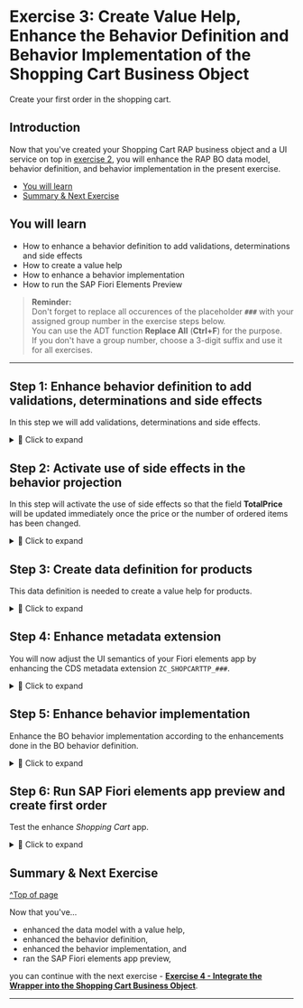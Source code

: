 # Exercise 3: Create Value Help, Enhance the Behavior Definition and Behavior Implementation of the Shopping Cart Business Object
<!-- description --> Create your first order in the shopping cart.

## Introduction

Now that you've created your Shopping Cart RAP business object and a UI service on top in [exercise 2](../ex2/README.md), you will enhance the RAP BO data model, behavior definition, and behavior implementation in the present exercise. 

- [You will learn](#you-will-learn)
- [Summary & Next Exercise](#summary--next-exercise)  

## You will learn  
- How to enhance a behavior definition to add validations, determinations and side effects   
- How to create a value help   
- How to enhance a behavior implementation  
- How to run the SAP Fiori Elements Preview  

> **Reminder:**   
> Don't forget to replace all occurences of the placeholder **`###`** with your assigned group number in the exercise steps below.  
> You can use the ADT function **Replace All** (**Ctrl+F**) for the purpose.   
> If you don't have a group number, choose a 3-digit suffix and use it for all exercises.

---

## Step 1: Enhance behavior definition to add validations, determinations and side effects

In this step we will add validations, determinations and side effects.   

<details>
  <summary>🔵 Click to expand</summary>
  
  1. Open your behavior definition **`ZR_SHOPCARTTP_###`** to enhance it. Add the following statements to your behavior definition:

      ```   
      update (features: instance);    
      ```   

     and    
    
      ``` 
      draft action(features: instance) Edit;   
      ```

      

<!--![projection](images/updatenew.png)-->
<img alt="projection" src="images/updatenew.png" width="50%">

  2. Replace the statement

     `draft determine action Prepare;` 
   
     in your behavior definition with the following code:   

        ``` 
        draft determine action Prepare { validation checkOrderedQuantity;  validation checkDeliveryDate;}
        determination setInitialOrderValues on modify { create; }
        determination calculateTotalPrice on modify { create; field Price; } 
        validation checkOrderedQuantity on save { create; field OrderQuantity; }
        validation checkDeliveryDate on save { create; field DeliveryDate; }
        ```
   
<!--![projection](images/bdef5xx.png) -->
<img alt="projection" src="images/bdef5xx.png" width="70%">

  3. Add side effects to update the field **TotalPrice**.   

     Add this code-snippet before the `mapping` statement.    

     ``` 
      //  side effects
      side effects
      {
        field Price affects field TotalPrice;
        field OrderQuantity affects field TotalPrice;
      }   
      ```

 
  4. Check your behavior definition:

<details>
  <summary>🟡📄 Click to expand and view or copy the source code!</summary>
  
   ```
    managed implementation in class ZBP_SHOPCARTTP_### unique;
    strict ( 2 );
    with draft;

    define behavior for ZR_SHOPCARTTP_### alias ShoppingCart
    persistent table zashopcart_###
    draft table ZDSHOPCART_###
    etag master LocalLastChangedAt
    lock master total etag LastChangedAt
    authorization master( global )
    {
      field ( readonly ) 
      OrderUUID,
      CreatedAt,
      CreatedBy,
      LastChangedAt,
      LastChangedBy,
      LocalLastChangedAt,
      PurchaseRequisition,
      PrCreationDate,
      OverallStatus;

      field ( numbering : managed )
      OrderUUID;

      create;
      update(features: instance) ;
      delete;

      draft action(features: instance) Edit;
      draft action Activate;
      draft action Discard; 
      draft action Resume;
      draft determine action Prepare { validation checkOrderedQuantity;  validation checkDeliveryDate;}
        determination setInitialOrderValues on modify { create; }
        determination calculateTotalPrice on modify { create; field Price; }
      validation checkOrderedQuantity on save { create; field OrderQuantity; }
      validation checkDeliveryDate on save { create; field DeliveryDate; }


      //  side effects
      side effects
      {
        field Price affects field TotalPrice;
        field OrderQuantity affects field TotalPrice;
      }   

 
      mapping for ZASHOPCART_### 
      {
        OrderUUID = order_uuid;
        OrderID = order_id;
        OrderedItem = ordered_item;
        Price = price;
        TotalPrice = total_price;
        Currency = currency;
        OrderQuantity = order_quantity;
        DeliveryDate = delivery_date;
        OverallStatus = overall_status;
        Notes = notes;
        CreatedBy = created_by;
        CreatedAt = created_at;
        LastChangedBy = last_changed_by;
        LastChangedAt = last_changed_at;
        LocalLastChangedAt = local_last_changed_at;
        PurchaseRequisition = purchase_requisition;
        PrCreationDate = pr_creation_date;
      }
    }
    **Hint:** Please replace **`###`** with your ID.
   ```
</details>
    
   4. Save and activate. 

</details>

## Step 2: Activate use of side effects in the behavior projection

In this step will activate the use of side effects so that the field **TotalPrice** will be updated immediately once the price or the number of ordered items has been changed.   

<details>
  <summary>🔵 Click to expand</summary>

  1. Open your behavior definition **`ZC_SHOPCARTTP_###`** to enhance it. Add the following statements to your behavior projection:

      ```   
      use side effects;      
      ```   

  2. Check your behavior projection:

    <details>
      <summary>🟡📄 Click to expand and view or copy the source code!</summary>
  
       ```
       projection;
       strict ( 2 );
       use draft;
       use side effects;

       define behavior for ZC_SHOPCARTTP_### alias ShoppingCart
       use etag



       {
         use create;
         use update;
         use delete;

         use action Edit;
         use action Activate;
         use action Discard;
         use action Resume;
         use action Prepare;
 
       }

       ```
    </details>   
    
</details>   

## Step 3: Create data definition for products

This data definition is needed to create a value help for products.

<details>
  <summary>🔵 Click to expand</summary>

 1. Right-click **Data Definitions** and select **New Data Definition**.
  
    <!-- ![projection](images/products.png) -->
    <img alt="projection" src="images/products.png" width="70%">


 2. Create a new data definition:
    - Name: `ZI_Products_###`
    - Description: `data definition for products`
  
      Click **Next >**.

      <!-- ![projection](images/products2.png) -->
      <img alt="projection" src="images/products2.png" width="70%">
  
 3. Click **Finish**.  
   
      <!--![projection](images/products3.png) -->
      <img alt="projection" src="images/products3.png" width="70%">

 4. In your data definition **`ZI_Products_###`** replace your code with following:

<details>
  <summary>🟡📄 Click to expand and view or copy the source code!</summary>
  
   ```
    @AbapCatalog.viewEnhancementCategory: [#NONE]
    @AccessControl.authorizationCheck: #NOT_REQUIRED
    @EndUserText.label: 'Value Help for I_PRODUCT'
    @Metadata.ignorePropagatedAnnotations: true
    @ObjectModel.usageType:{
      serviceQuality: #X,
      sizeCategory: #S,
      dataClass: #MIXED
    }
    define view entity ZI_PRODUCTS_###
      as select from I_Product
    {
      key Product                                                 as Product,
          _Text[1: Language=$session.system_language].ProductName as ProductText,
          @Semantics.amount.currencyCode: 'Currency'
          case
            when Product = 'D001' then cast ( 1000.00 as abap.dec(16,2) ) 
            when Product = 'D002' then cast ( 499.00 as abap.dec(16,2) ) 
            when Product = 'D003' then cast ( 799.00 as abap.dec(16,2) ) 
            when Product = 'D004' then cast ( 249.00 as abap.dec(16,2) )
            when Product = 'D005' then cast ( 1500.00 as abap.dec(16,2) ) 
            when Product = 'D006' then cast ( 30.00 as abap.dec(16,2) ) 
            else cast ( 100000.00 as abap.dec(16,2) ) 
          end                                                     as Price,
          
          @UI.hidden: true
          cast ( 'EUR' as abap.cuky( 5 ) )                        as Currency,

          @UI.hidden: true
          ProductGroup                                            as ProductGroup,

          @UI.hidden: true
          BaseUnit                                                as BaseUnit

    }
    where
        Product = 'D001'
      or Product = 'D002'
      or Product = 'D003'
      or Product = 'D004'
      or Product = 'D005'
      or Product = 'D006'
   ```

</details>
    
 5. Save and activate.

 6. You can test your CDS view entity by pressing F8 to start the _Data Preview_.   

</details>

## Step 4: Enhance metadata extension

You will now adjust the UI semantics of your Fiori elements app by enhancing the CDS metadata extension `ZC_SHOPCARTTP_###`.

<details>
  <summary>🔵 Click to expand</summary>
  
 1. In your metadata extension **`ZC_SHOPCARTTP_###`** replace your code with following:

  <details>
    <summary>🟡📄 Click to expand and view or copy the source code!</summary> 
  
   ```ABAP
    @Metadata.layer: #CORE
    @UI: {
      headerInfo: {
        typeName: 'ShoppingCart', 
        typeNamePlural: 'ShoppingCarts'
      , title: {
          type: #STANDARD,
          label: 'ShoppingCart',
          value: 'orderid'
        }
      },
      presentationVariant: [ {
        sortOrder: [ {
          by: 'OrderID',
          direction: #DESC
        } ],
        visualizations: [ {
          type: #AS_LINEITEM
        } ]
      } ]
    }
    annotate view ZC_SHOPCARTTP_### with
    {
      @UI.facet: [ {
        id: 'idIdentification', 
        type: #IDENTIFICATION_REFERENCE, 
        label: 'ShoppingCart', 
        position: 10 
      } ]
      @UI.hidden: true
      OrderUUID;
      
      @UI.lineItem: [ {
        position: 10 , 
        importance: #MEDIUM, 
        label: 'OrderID'
      } ]
      @UI.identification: [ {
        position: 10 , 
        label: 'OrderID'
      } ]
      OrderID;
      
      @UI.lineItem: [ {
        position: 20 , 
        importance: #MEDIUM, 
        label: 'OrderedItem'
      } ]
      @UI.identification: [ {
        position: 20 , 
        label: 'OrderedItem'
      } ]
      @Consumption.valueHelpDefinition: [{ entity: 
                    {name: 'ZI_PRODUCTS_###' , element: 'ProductText' },
                    additionalBinding: [{ localElement: 'Price', element: 'Price', usage: #RESULT },
                                        { localElement: 'Currency', element: 'Currency', usage: #RESULT }
                                                                          ]
                    }]  
      OrderedItem;
      
      @UI.lineItem: [ {
        position: 30 , 
        importance: #MEDIUM, 
        label: 'Price'
      } ]
      @UI.identification: [ {
        position: 30 , 
        label: 'Price'
      } ]
      Price;
      
      @UI.lineItem: [ {
        position: 40 , 
        importance: #MEDIUM, 
        label: 'TotalPrice'
      } ]
      @UI.identification: [ {
        position: 40 , 
        label: 'TotalPrice'
      } ]
      TotalPrice;
      
      @UI.lineItem: [ {
        position: 50 , 
        importance: #MEDIUM, 
        label: 'Currency'
      } ]
      @UI.identification: [ {
        position: 50 , 
        label: 'Currency'
      } ]
      @Consumption.valueHelpDefinition: [ { entity: { name: 'I_Currency', element: 'Currency' } } ]  
      Currency;
      
      @UI.lineItem: [ {
        position: 60 , 
        importance: #MEDIUM, 
        label: 'OrderQuantity'
      } ]
      @UI.identification: [ {
        position: 60 , 
        label: 'OrderQuantity'
      } ]
      OrderQuantity;
      
      @UI.lineItem: [ {
        position: 70 , 
        importance: #MEDIUM, 
        label: 'DeliveryDate'
      } ]
      @UI.identification: [ {
        position: 70 , 
        label: 'DeliveryDate'
      } ]
      DeliveryDate;
      
      @UI.lineItem: [ {
        position: 80 , 
        importance: #MEDIUM, 
        label: 'OverallStatus'
      } ]
      @UI.identification: [ {
        position: 80 , 
        label: 'OverallStatus'
      } ]
      OverallStatus;
      
      @UI.lineItem: [ {
        position: 90 , 
        importance: #MEDIUM, 
        label: 'Notes'
      } ]
      @UI.identification: [ {
        position: 90 , 
        label: 'Notes'
      } ]
      Notes;
      
      @UI.hidden: true
      LocalLastChangedAt;
      
      @UI.lineItem: [ {
        position: 100 , 
        importance: #MEDIUM, 
        label: 'PurchaseRequisition'
      },
      { type: #FOR_ACTION, dataAction: 'createPurchRqnBAPISave', label: 'Create PR via BAPI in SAVE' } ]
      @UI.identification: [ {
        position: 100 , 
        label: 'PurchaseRequisition'
      }, { type: #FOR_ACTION, dataAction: 'createPurchRqnBAPISave', label: 'Create PR via BAPI in SAVE' }  ]
      PurchaseRequisition;
      
      @UI.lineItem: [ {
        position: 110 , 
        importance: #MEDIUM, 
        label: 'PrCreationDate'
      } ]
      @UI.identification: [ {
        position: 110 , 
        label: 'PrCreationDate'
      } ]
      PrCreationDate;
    }
   ```
  </details>
    
 2. Save and activate.

   </details>
   
## Step 5: Enhance behavior implementation

Enhance the BO behavior implementation according to the enhancements done in the BO behavior definition.

<details>
  <summary>🔵 Click to expand</summary>

1. Open the behavior implementation **`ZBP_SHOPCARTTP_###`**, add the constant `c_overall_status` to your behavior implementation. In your **Local Types**, replace your code with following:
  
   Do not forget to replace all occurences of the placeholder **`###`** with your suffix. 
 
  <details>
    <summary>🟡📄 Click to expand and view or copy the source code!</summary>

   ```ABAP
    CLASS lhc_shopcart DEFINITION INHERITING FROM cl_abap_behavior_handler.
      PRIVATE SECTION.
        CONSTANTS:
          BEGIN OF c_overall_status,
            new       TYPE string VALUE 'New / Composing',
            submitted TYPE string VALUE 'Submitted / Approved',
            cancelled TYPE string VALUE 'Cancelled',
          END OF c_overall_status.
        METHODS:
          get_global_authorizations FOR GLOBAL AUTHORIZATION
            IMPORTING
            REQUEST requested_authorizations FOR ShoppingCart
            RESULT result,
          get_instance_features FOR INSTANCE FEATURES
            IMPORTING keys REQUEST requested_features FOR ShoppingCart RESULT result.

        METHODS calculateTotalPrice FOR DETERMINE ON MODIFY
          IMPORTING keys FOR ShoppingCart~calculateTotalPrice.

        METHODS setInitialOrderValues FOR DETERMINE ON MODIFY
          IMPORTING keys FOR ShoppingCart~setInitialOrderValues.

        METHODS checkDeliveryDate FOR VALIDATE ON SAVE
          IMPORTING keys FOR ShoppingCart~checkDeliveryDate.

        METHODS checkOrderedQuantity FOR VALIDATE ON SAVE
          IMPORTING keys FOR ShoppingCart~checkOrderedQuantity.
    ENDCLASS.

    CLASS lhc_shopcart IMPLEMENTATION.
      METHOD get_global_authorizations.
      ENDMETHOD.
      METHOD get_instance_features.

        " read relevant olineShop instance data
        READ ENTITIES OF zr_shopcarttp_### IN LOCAL MODE
          ENTITY ShoppingCart
            FIELDS ( OverallStatus )
            WITH CORRESPONDING #( keys )
          RESULT DATA(OnlineOrders)
          FAILED failed.

        " evaluate condition, set operation state, and set result parameter
        " update and checkout shall not be allowed as soon as purchase requisition has been created
        result = VALUE #( FOR OnlineOrder IN OnlineOrders
                          ( %tky                   = OnlineOrder-%tky
                            %features-%update
                              = COND #( WHEN OnlineOrder-OverallStatus = c_overall_status-submitted  THEN if_abap_behv=>fc-o-disabled
                                        WHEN OnlineOrder-OverallStatus = c_overall_status-cancelled THEN if_abap_behv=>fc-o-disabled
                                        ELSE if_abap_behv=>fc-o-enabled   )
                            %action-Edit
                              = COND #( WHEN OnlineOrder-OverallStatus = c_overall_status-submitted THEN if_abap_behv=>fc-o-disabled
                                        WHEN OnlineOrder-OverallStatus = c_overall_status-cancelled THEN if_abap_behv=>fc-o-disabled
                                        ELSE if_abap_behv=>fc-o-enabled   )

                            ) ).
      ENDMETHOD.

      METHOD calculateTotalPrice.
        DATA total_price TYPE zr_shopcarttp_###-TotalPrice.

        " read transfered instances
        READ ENTITIES OF zr_shopcarttp_### IN LOCAL MODE
          ENTITY ShoppingCart
            FIELDS ( OrderID TotalPrice )
            WITH CORRESPONDING #( keys )
          RESULT DATA(OnlineOrders).

        LOOP AT OnlineOrders ASSIGNING FIELD-SYMBOL(<OnlineOrder>).
          " calculate total value
          <OnlineOrder>-TotalPrice = <OnlineOrder>-Price * <OnlineOrder>-OrderQuantity.
        ENDLOOP.

        "update instances
        MODIFY ENTITIES OF zr_shopcarttp_### IN LOCAL MODE
          ENTITY ShoppingCart
            UPDATE FIELDS ( TotalPrice )
            WITH VALUE #( FOR OnlineOrder IN OnlineOrders (
                              %tky       = OnlineOrder-%tky
                              TotalPrice = <OnlineOrder>-TotalPrice
                            ) ).
      ENDMETHOD.

      METHOD setInitialOrderValues.

        DATA delivery_date TYPE I_PurchaseReqnItemTP-DeliveryDate.
        DATA(creation_date) = cl_abap_context_info=>get_system_date(  ).
        "set delivery date proposal
        delivery_date = cl_abap_context_info=>get_system_date(  ) + 14.
        "read transfered instances
        READ ENTITIES OF ZR_shopcarttp_### IN LOCAL MODE
          ENTITY ShoppingCart
            FIELDS ( OrderID OverallStatus  DeliveryDate )
            WITH CORRESPONDING #( keys )
          RESULT DATA(OnlineOrders).

        "delete entries with assigned order ID
        DELETE OnlineOrders WHERE OrderID IS NOT INITIAL.
        CHECK OnlineOrders IS NOT INITIAL.

        " **Dummy logic to determine order IDs**
        " get max order ID from the relevant active and draft table entries
        SELECT MAX( order_id ) FROM zashopcart_### INTO @DATA(max_order_id). "active table
        SELECT SINGLE FROM zdshopcart_### FIELDS MAX( orderid ) INTO @DATA(max_orderid_draft). "draft table
        IF max_orderid_draft > max_order_id.
          max_order_id = max_orderid_draft.
        ENDIF.

        "set initial values of new instances
        MODIFY ENTITIES OF ZR_SHOPCARTTP_### IN LOCAL MODE
          ENTITY ShoppingCart
            UPDATE FIELDS ( OrderID OverallStatus  DeliveryDate Price  )
            WITH VALUE #( FOR order IN OnlineOrders INDEX INTO i (
                              %tky          = order-%tky
                              OrderID       = max_order_id + i
                              OverallStatus = c_overall_status-new  "'New / Composing'
                              DeliveryDate  = delivery_date
                              CreatedAt     = creation_date
                            ) ).
        .
      ENDMETHOD.

      METHOD checkDeliveryDate.

   *   " read transfered instances
        READ ENTITIES OF zr_shopcarttp_### IN LOCAL MODE
          ENTITY ShoppingCart
            FIELDS ( DeliveryDate )
            WITH CORRESPONDING #( keys )
          RESULT DATA(OnlineOrders).

        DATA(creation_date) = cl_abap_context_info=>get_system_date(  ).

        "raise msg if delivery date is not ok
    LOOP AT OnlineOrders INTO DATA(online_order).
      APPEND VALUE #(  %tky           = Online_Order-%tky
                       %state_area    = 'VALIDATE_DELIVERYDATE'
                    ) TO reported-ShoppingCart.

      IF online_order-DeliveryDate IS INITIAL OR online_order-DeliveryDate = ' '.
        APPEND VALUE #( %tky = online_order-%tky ) TO failed-ShoppingCart.
        APPEND VALUE #( %tky         = online_order-%tky
                        %state_area   = 'VALIDATE_DELIVERYDATE'
                        %msg          = new_message_with_text(
                                severity = if_abap_behv_message=>severity-error
                                text     = 'Delivery Date cannot be initial' )
                        %element-deliverydate  = if_abap_behv=>mk-on
                      ) TO reported-ShoppingCart.

      ELSEIF  ( ( online_order-DeliveryDate ) - creation_date ) < 14.
        APPEND VALUE #(  %tky = online_order-%tky ) TO failed-ShoppingCart.
        APPEND VALUE #(  %tky          = online_order-%tky
                        %state_area   = 'VALIDATE_DELIVERYDATE'
                        %msg          = new_message_with_text(
                                severity = if_abap_behv_message=>severity-error
                                text     = 'Delivery Date should be atleast 14 days after the creation date'  )
                        %element-deliverydate  = if_abap_behv=>mk-on
                      ) TO reported-ShoppingCart.
      ENDIF.
    ENDLOOP.

      ENDMETHOD.

      METHOD checkOrderedQuantity.

        "read relevant order instance data
        READ ENTITIES OF zr_shopcarttp_### IN LOCAL MODE
        ENTITY ShoppingCart
        FIELDS ( OrderID OrderedItem OrderQuantity )
        WITH CORRESPONDING #( keys )
        RESULT DATA(OnlineOrders).

        "raise msg if 0 > qty <= 10
        LOOP AT OnlineOrders INTO DATA(OnlineOrder).
          APPEND VALUE #(  %tky           = OnlineOrder-%tky
                          %state_area    = 'VALIDATE_QUANTITY'
                        ) TO reported-ShoppingCart.

          IF OnlineOrder-OrderQuantity IS INITIAL OR OnlineOrder-OrderQuantity = ' '.
            APPEND VALUE #( %tky = OnlineOrder-%tky ) TO failed-ShoppingCart.
            APPEND VALUE #( %tky          = OnlineOrder-%tky
                            %state_area   = 'VALIDATE_QUANTITY'
                            %msg          = new_message_with_text(
                                    severity = if_abap_behv_message=>severity-error
                                    text     = 'Quantity cannot be empty' )
                            %element-orderquantity = if_abap_behv=>mk-on
                          ) TO reported-ShoppingCart.

          ELSEIF OnlineOrder-OrderQuantity > 10.
            APPEND VALUE #(  %tky = OnlineOrder-%tky ) TO failed-ShoppingCart.
            APPEND VALUE #(  %tky          = OnlineOrder-%tky
                            %state_area   = 'VALIDATE_QUANTITY'
                            %msg          = new_message_with_text(
                                    severity = if_abap_behv_message=>severity-error
                                    text     = 'Quantity should be below 10' )

                            %element-orderquantity  = if_abap_behv=>mk-on
                          ) TO reported-ShoppingCart.
          ENDIF.
        ENDLOOP.
      ENDMETHOD.
    ENDCLASS.
  ```
  </details>

2. Save and activate.

3. Go back to your behavior definition `ZR_SHOPCARTTP_###` and activate it again, if needed. 

</details>

## Step 6: Run SAP Fiori elements app preview and create first order
Test the enhance _Shopping Cart_ app.

<details>
  <summary>🔵 Click to expand</summary>
  
 1. Select **`ShoppingCart`** in your service binding and click **Preview** to open SAP Fiori elements preview.

     <!-- ![preview](images/uinew0.png)
     <img alt="preview" src="images/uinew0.png" width="70%">

 2. Click **Create** to create a new entry.

     <!-- ![preview](images/order.png) -->
     <img alt="preview" src="images/order.png" width="70%">

 3. Make use of the value help for ordered item and select one. Add also the ordered quantity and click **Create**.

     <!-- ![preview](images/order2.png) -->
     <img alt="preview" src="images/order2.png" width="70%">

 4. Your order is now created and the total price is calculated automatically.

     <!-- ![preview](images/order3.png) -->
     <img alt="preview" src="images/order3.png" width="70%">

</details>

## Summary & Next Exercise
[^Top of page](#)

Now that you've... 
- enhanced the data model with a value help,
- enhanced the behavior definition,
- enhanced the behavior implementation, and
- ran the SAP Fiori elements app preview,

you can continue with the next exercise - **[Exercise 4 - Integrate the Wrapper into the Shopping Cart Business Object](../ex4/README.md)**.

---
